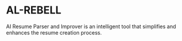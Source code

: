 # AL-REBELL
AI Resume Parser and Improver is an intelligent tool that simplifies and enhances the resume creation process. 
